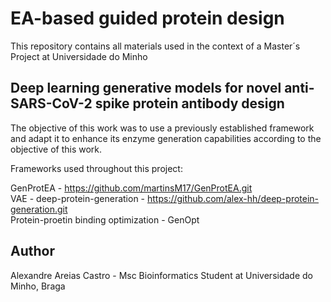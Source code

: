 # EA-based guided protein design

This repository contains all materials used in the context of a Master´s Project at Universidade do Minho

## Deep learning generative models for novel anti-SARS-CoV-2 spike protein antibody design

The objective of this work was to use a previously established framework and adapt it to enhance its enzyme generation capabilities according to the objective of this work.

Frameworks used throughout this project:

GenProtEA - https://github.com/martinsM17/GenProtEA.git \
VAE - deep-protein-generation - https://github.com/alex-hh/deep-protein-generation.git \
Protein-proetin binding optimization - GenOpt 

## Author

Alexandre Areias Castro - Msc Bioinformatics Student at Universidade do Minho, Braga
